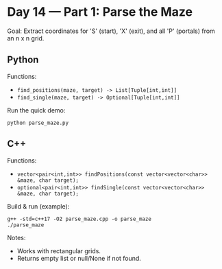 # Day 14 — Part 1: Parse the Maze

Goal: Extract coordinates for 'S' (start), 'X' (exit), and all 'P' (portals) from an n x n grid.

## Python
Functions:
- `find_positions(maze, target) -> List[Tuple[int,int]]`
- `find_single(maze, target) -> Optional[Tuple[int,int]]`

Run the quick demo:
```
python parse_maze.py
```

## C++
Functions:
- `vector<pair<int,int>> findPositions(const vector<vector<char>> &maze, char target);`
- `optional<pair<int,int>> findSingle(const vector<vector<char>> &maze, char target);`

Build & run (example):
```
g++ -std=c++17 -O2 parse_maze.cpp -o parse_maze
./parse_maze
```

Notes:
- Works with rectangular grids.
- Returns empty list or null/None if not found.
